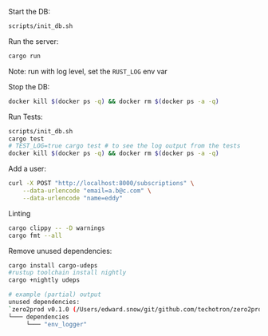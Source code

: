 Start the DB:

```bash
scripts/init_db.sh
```

Run the server:

```bash
cargo run
```

Note: run with log level, set the `RUST_LOG` env var

Stop the DB:

```bash
docker kill $(docker ps -q) && docker rm $(docker ps -a -q)
```

Run Tests:
```bash
scripts/init_db.sh
cargo test
# TEST_LOG=true cargo test # to see the log output from the tests
docker kill $(docker ps -q) && docker rm $(docker ps -a -q)
```

Add a user:

```bash
curl -X POST "http://localhost:8000/subscriptions" \
    --data-urlencode "email=a.b@c.com" \
    --data-urlencode "name=eddy"
```

Linting
```bash
cargo clippy -- -D warnings
cargo fmt --all
```

Remove unused dependencies:

```bash
cargo install cargo-udeps
#rustup toolchain install nightly
cargo +nightly udeps

# example (partial) output
unused dependencies:
`zero2prod v0.1.0 (/Users/edward.snow/git/github.com/techotron/zero2prod)`
└─── dependencies
     └─── "env_logger"
```